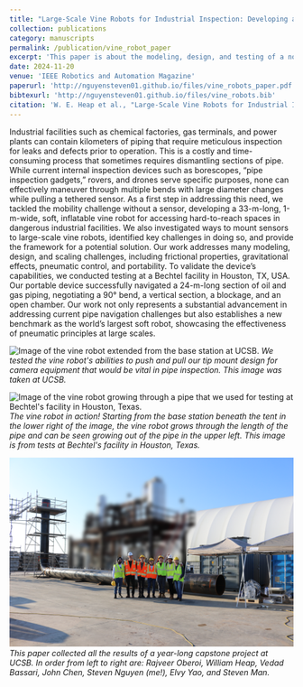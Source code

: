 ```yaml
---
title: "Large-Scale Vine Robots for Industrial Inspection: Developing a New Framework to Overcome Limitations With Existing Inspection Methods"
collection: publications
category: manuscripts
permalink: /publication/vine_robot_paper
excerpt: 'This paper is about the modeling, design, and testing of a novel, large-scale vine robot for industrial pipe inspection.'
date: 2024-11-20
venue: 'IEEE Robotics and Automation Magazine'
paperurl: 'http://nguyensteven01.github.io/files/vine_robots_paper.pdf'
bibtexurl: 'http://nguyensteven01.github.io/files/vine_robots.bib'
citation: 'W. E. Heap et al., "Large-Scale Vine Robots for Industrial Inspection: Developing a New Framework to Overcome Limitations With Existing Inspection Methods," in IEEE Robotics & Automation Magazine, vol. 32, no. 3, pp. 64-75, Sept. 2025, doi: 10.1109/MRA.2024.3487326.'
---
```


Industrial facilities such as chemical factories, gas terminals, and power plants can contain kilometers of piping that require meticulous inspection for leaks and defects prior to operation. This is a costly and time-consuming process that sometimes requires dismantling sections of pipe. While current internal inspection devices such as borescopes, “pipe inspection gadgets,” rovers, and drones serve specific purposes, none can effectively maneuver through multiple bends with large diameter changes while pulling a tethered sensor. As a first step in addressing this need, we tackled the mobility challenge without a sensor, developing a 33-m-long, 1-m-wide, soft, inflatable vine robot for accessing hard-to-reach spaces in dangerous industrial facilities. We also investigated ways to mount sensors to large-scale vine robots, identified key challenges in doing so, and provide the framework for a potential solution. Our work addresses many modeling, design, and scaling challenges, including frictional properties, gravitational effects, pneumatic control, and portability. To validate the device’s capabilities, we conducted testing at a Bechtel facility in Houston, TX, USA. Our portable device successfully navigated a 24-m-long section of oil and gas piping, negotiating a 90° bend, a vertical section, a blockage, and an open chamber. Our work not only represents a substantial advancement in addressing current pipe navigation challenges but also establishes a new benchmark as the world’s largest soft robot, showcasing the effectiveness of pneumatic principles at large scales.

![Image of the vine robot extended from the base station at UCSB.](/images/vine_at_ucsb.png)
*We tested the vine robot's abilities to push and pull our tip mount design for camera equipment that would be vital in pipe inspection. This image was taken at UCSB.*

![Image of the vine robot growing through a pipe that we used for testing at Bechtel's facility in Houston, Texas.](/images/vine_in_pipe.png)
*The vine robot in action! Starting from the base station beneath the tent in the lower right of the image, the vine robot grows through the length of the pipe and can be seen growing out of the pipe in the upper left. This image is from tests at Bechtel's facility in Houston, Texas.*

![Image of the capstone team, together in Houston.](/images/vine_team.png)
*This paper collected all the results of a year-long capstone project at UCSB. In order from left to right are: Rajveer Oberoi, William Heap, Vedad Bassari, John Chen, Steven Nguyen (me!), Elvy Yao, and Steven Man.*
